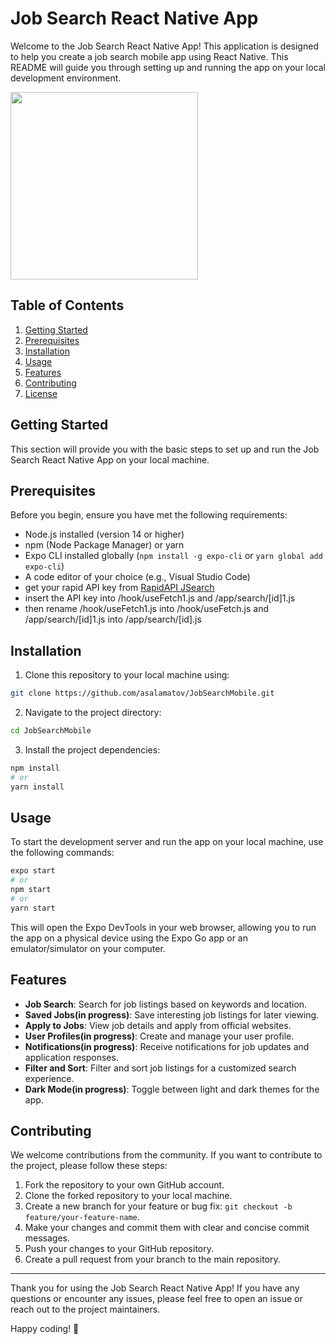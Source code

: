 # Job Search React Native App

Welcome to the Job Search React Native App! This application is designed to help you create a job search mobile app using React Native. This README will guide you through setting up and running the app on your local development environment.

<img src="./assets/images/demo.gif" width="300">


## Table of Contents

1. [Getting Started](#getting-started)
2. [Prerequisites](#prerequisites)
3. [Installation](#installation)
4. [Usage](#usage)
5. [Features](#features)
6. [Contributing](#contributing)
7. [License](#license)

## Getting Started

This section will provide you with the basic steps to set up and run the Job Search React Native App on your local machine.

## Prerequisites

Before you begin, ensure you have met the following requirements:

- Node.js installed (version 14 or higher)
- npm (Node Package Manager) or yarn
- Expo CLI installed globally (`npm install -g expo-cli` or `yarn global add expo-cli`)
- A code editor of your choice (e.g., Visual Studio Code)
- get your rapid API key from [RapidAPI JSearch](https://rapidapi.com/letscrape-6bRBa3QguO5/api/jsearch?utm_source=youtube.com%2FJavaScriptMastery&utm_medium=referral&utm_campaign=DevRel)
- insert the API key into /hook/useFetch1.js and /app/search/[id]1.js
- then rename /hook/useFetch1.js into /hook/useFetch.js and /app/search/[id]1.js into /app/search/[id].js

## Installation

1. Clone this repository to your local machine using:

```bash
git clone https://github.com/asalamatov/JobSearchMobile.git
```

2. Navigate to the project directory:

```bash
cd JobSearchMobile
```

3. Install the project dependencies:

```bash
npm install
# or
yarn install
```

## Usage

To start the development server and run the app on your local machine, use the following commands:

```bash
expo start
# or
npm start
# or
yarn start
```

This will open the Expo DevTools in your web browser, allowing you to run the app on a physical device using the Expo Go app or an emulator/simulator on your computer.

## Features

- **Job Search**: Search for job listings based on keywords and location.
- **Saved Jobs(in progress)**: Save interesting job listings for later viewing.
- **Apply to Jobs**: View job details and apply from official websites.
- **User Profiles(in progress)**: Create and manage your user profile.
- **Notifications(in progress)**: Receive notifications for job updates and application responses.
- **Filter and Sort**: Filter and sort job listings for a customized search experience.
- **Dark Mode(in progress)**: Toggle between light and dark themes for the app.

## Contributing

We welcome contributions from the community. If you want to contribute to the project, please follow these steps:

1. Fork the repository to your own GitHub account.
2. Clone the forked repository to your local machine.
3. Create a new branch for your feature or bug fix: `git checkout -b feature/your-feature-name`.
4. Make your changes and commit them with clear and concise commit messages.
5. Push your changes to your GitHub repository.
6. Create a pull request from your branch to the main repository.

<!-- ## License

This project is licensed under the MIT License - see the [LICENSE](LICENSE) file for details. -->

---

Thank you for using the Job Search React Native App! If you have any questions or encounter any issues, please feel free to open an issue or reach out to the project maintainers.

Happy coding! 🚀